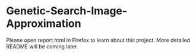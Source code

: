 # Genetic-Search-Image-Approximation
Please open report.html in Firefox to learn about this project. More detailed README will be coming later.
